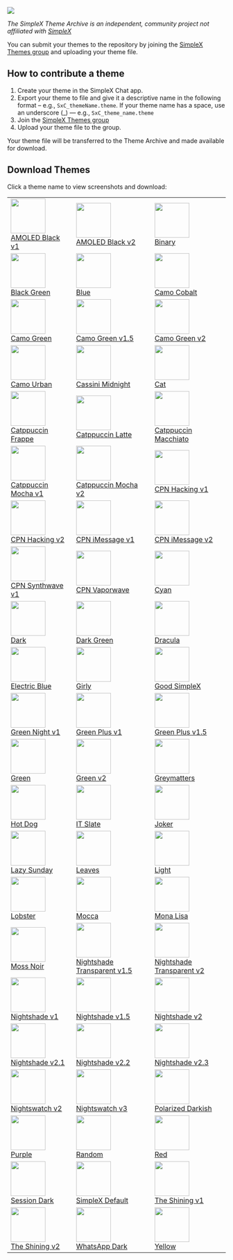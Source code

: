 ![](./resources/SxC_themeBanner06.jpg)

_The SimpleX Theme Archive is an independent, community project not affiliated with [SimpleX](https://simplex.chat)_

You can submit your themes to the repository by joining the [SimpleX Themes group](https://simplex.chat/contact#/?v=2-7&smp=smp%3A%2F%2Fhpq7_4gGJiilmz5Rf-CswuU5kZGkm_zOIooSw6yALRg%3D%40smp5.simplex.im%2FjwFqICow91mcVNxBF2GXXF5Uq4H27goC%23%2F%3Fv%3D1-3%26dh%3DMCowBQYDK2VuAyEAOYs_RwIB67iDC_ORPmBpp-oED4Ric3oYkID4kdkMdGs%253D%26srv%3Djjbyvoemxysm7qxap7m5d5m35jzv5qq6gnlv7s4rsn7tdwwmuqciwpid.onion&data=%7B%22type%22%3A%22group%22%2C%22groupLinkId%22%3A%22jpatHRdLkjwNmbWBc-VWcg%3D%3D%22%7D) and uploading your theme file. 

## How to contribute a theme

1. Create your theme in the SimpleX Chat app. 
2. Export your theme to file and give it a descriptive name in the following format – e.g., `SxC_themeName.theme`. If your theme name has a space, use an underscore (_) — e.g., `SxC_theme_name.theme`
3. Join the [SimpleX Themes group](https://simplex.chat/contact#/?v=2-7&smp=smp%3A%2F%2Fhpq7_4gGJiilmz5Rf-CswuU5kZGkm_zOIooSw6yALR%40smp5.simplex.im%2FjwFqICow91mcVNxBF2GXXF5Uq4H27goC%23%2F%3Fv%3D1-3%26dh%3DMCowBQYDK2VuAyEAOYs_RwIB67iDC_ORPmBpp-oED4Ric3oYkID4kdkMdGs%253D%26srv%3Djjbyvoemxysm7qxap7m5d5m35jzv5qq6gnlv7s4rsn7tdwwmuqciwpid.onion&data=%7B%22type%22%3A%22group%22%2C%22groupLinkId%22%3A%22jpatHRdLkjwNmbWBc-VWcg%3D%3D%22%7D)
4. Upload your theme file to the group.

Your theme file will be transferred to the Theme Archive and made available for download. 

## Download Themes

Click a theme name to view screenshots and download:

|                                                                                                                                         |                                                                                                                                                                 |                                                                                                                                                           |
|-----------------------------------------------------------------------------------------------------------------------------------------|-----------------------------------------------------------------------------------------------------------------------------------------------------------------|-----------------------------------------------------------------------------------------------------------------------------------------------------------|
| <img src="./screenshots/SxC_AMOLEDblack-v101.jpg" width="80"><br>[AMOLED Black v1](./resources/SxC_AMOLEDblack-v101_index.md)           | <img src="./screenshots/SxC_AMOLEDblackV201.jpg" width="80"><br>[AMOLED Black v2](./resources/SxC_AMOLEDblackV2_index.md)                                       | <img src="./screenshots/SxC_binary01.jpg" width="80"><br>[Binary](./resources/SxC_binary_index.md)                                                        |
| <img src="./screenshots/SxC_blackGreen01.jpg" width="80"><br>[Black Green](./resources/SxC_blackGreen_index.md)                         | <img src="./screenshots/SxC_blue01.jpg" width="80"><br>[Blue](./resources/SxC_blue_index.md)                                                                    | <img src="./screenshots/SxC_camoCobalt01.jpg" width="80"><br>[Camo Cobalt](./resources/SxC_camoCobalt_index.md)                                           |
| <img src="./screenshots/SxC_camoGreen01.jpg" width="80"><br>[Camo Green](./resources/SxC_camoGreen_index.md)                            | <img src="./screenshots/SxC_camoGreen-v1_501.jpg" width="80"><br>[Camo Green v1.5](./resources/SxC_camoGreen-v1_5_index.md)                                     | <img src="./screenshots/SxC_camoGreen-v201.jpg" width="80"><br>[Camo Green v2](./resources/SxC_camoGreen-v2_index.md)                                     |
| <img src="./screenshots/SxC_camoUrban01.jpg" width="80"><br>[Camo Urban](./resources/SxC_camoUrban_index.md)                            | <img src="./screenshots/SxC_cassiniMidnight01.jpg" width="80"><br>[Cassini Midnight](./resources/SxC_cassiniMidnight_index.md.)                                 | <img src="./screenshots/SxC_cat01.jpg" width="80"><br>[Cat](./resources/SxC_cat_index.md)                                                                 |
| <img src="./screenshots/SxC_catppuccinFrappe01.jpg" width="80"><br>[Catppuccin Frappe](./resources/SxC_catppuccinFrappe_index.md)       | <img src="./screenshots/SxC_catppuccinLatte01.jpg" width="80"><br>[Catppuccin Latte](./resources/SxC_catppuccinLatte_index.md)                                  | <img src="./screenshots/SxC_catppuccinMacchiato01.jpg" width="80"><br>[Catppuccin Macchiato](./resources/SxC_catppuccinMacchiato_index.md)                |
| <img src="./screenshots/SxC_catppuccinMocha-v101.jpg" width="80"><br>[Catppuccin Mocha v1](./resources/SxC_catppuccinMocha-v1_index.md) | <img src="./screenshots/SxC_catppuccinMocha-v201.jpg" width="80"><br>[Catppuccin Mocha v2](./resources/SxC_catppuccinMocha-v2_index.md)                         | <img src="./screenshots/SxC_CPN_Hacking-v101.jpg" width="80"><br>[CPN Hacking v1](./resources/SxC_CPN_Hacking-v1_index.md)                                |
| <img src="./screenshots/SxC_CPN_Hacking-v201.jpg" width="80"><br>[CPN Hacking v2](./resources/SxC_CPN_Hacking-v2_index.md)              | <img src="./screenshots/SxC_CPN_iMessage-v101.jpg" width="80"><br>[CPN iMessage v1](./resources/SxC_iMessage-v1_index.md)                                       | <img src="./screenshots/SxC_CPN_iMessage-v201.jpg" width="80"><br>[CPN iMessage v2](./resources/SxC_iMessage-v2_index.md)                                 |
| <img src="./screenshots/SxC_CPN_synthwave01.jpg" width="80"><br>[CPN Synthwave v1](./resources/SxC_CPN_synthwave_index.md)              | <img src="./screenshots/SxC_CPN_vaporwave01.jpg" width="80"><br>[CPN Vaporwave ](./resources/SxC_CPN_vaporwave_index.md)                                        | <img src="./screenshots/SxC_cyan01.jpg" width="80"><br>[Cyan](./resources/SxC_cyan_index.md)                                                              |
| <img src="./screenshots/SxC_dark01.jpg" width="80"><br>[Dark](./resources/SxC_dark_index.md)                                            | <img src="./screenshots/SxC_darkGreen01.jpg" width="80"><br>[Dark Green](./resources/SxC_darkGreen_index.md)                                                    | <img src="./screenshots/SxC_dracula01.jpg" width="80"><br>[Dracula](./resources/SxC_dracula_index.md)                                                     |
| <img src="./screenshots/SxC_ElectricBlue01.jpg" width="80"><br>[Electric Blue](./resources/SxC_electricBlue_index.md)                   | <img src="./screenshots/SxC_girly01.jpg" width="80"><br>[Girly](./resources/SxC_girly_index.md)                                                                 | <img src="./screenshots/SxC_goodSimplex01.jpg" width="80"><br>[Good SimpleX](./resources/SxC_goodSimplex_index.md)                                        |
| <img src="./screenshots/SxC_greenNight-v101.jpg" width="80"><br>[Green Night v1](./resources/SxC_greenNight-v1_index.md)                | <img src="./screenshots/SxC_greenPlus-v101.jpg" width="80"><br>[Green Plus v1](./resources/SxC_CPN_greenPlus-v1_index.md)                                       | <img src="./screenshots/SxC_greenPlus-v1_501.jpg" width="80"><br>[Green Plus v1.5](./resources/SxC_CPN_greenPlus-v1_5_index.md)                           |
| <img src="./screenshots/SxC_green01.jpg" width="80"><br>[Green](./resources/SxC_green_index.md)                                         | <img src="./screenshots/SxC_green-v201.jpg" width="80"><br>[Green v2](./resources/SxC_green-v2_index.md)                                                        | <img src="./screenshots/SxC_greymatters01.jpg" width="80"><br>[Greymatters](./resources/SxC_greymatters_index.md)                                         |
| <img src="./screenshots/SxC_hotDog01.jpg" width="80"><br>[Hot Dog](./resources/SxC_hotDog_index.md)                                     | <img src="./screenshots/SxC_IT_Slate01.jpg" width="80"><br>[IT Slate](./resources/SxC_IT_Slate_index.md)                                                        | <img src="./screenshots/SxC_joker01.jpg" width="80"><br>[Joker](./resources/SxC_joker_index.md)                                                           |
| <img src="./screenshots/SxC_lazySunday01.jpg" width="80"><br>[Lazy Sunday](./resources/SxC_lazySunday_index.md)                         | <img src="./screenshots/SxC_leaves01.jpg" width="80"><br>[Leaves](./resources/SxC_leaves_index.md)                                                              | <img src="./screenshots/SxC_light01.jpg" width="80"><br>[Light](./resources/SxC_light_index.md)                                                           |
| <img src="./screenshots/SxC_Lobster01.jpg" width="80"><br>[Lobster](./resources/SxC_Lobster_index.md)                                   | <img src="./screenshots/SxC_mocca01.jpg" width="80"><br>[Mocca](./resources/SxC_mocca_index.md)                                                                 | <img src="./screenshots/SxC_monaLisa01.jpg" width="80"><br>[Mona Lisa](./resources/SxC_monaLisa_index.md)                                                 |
| <img src="./screenshots/SxC_mossNoir01.jpg" width="80"><br>[Moss Noir](./resources/SxC_mossNoir_index.md)                               | <img src="./screenshots/SxC_NightshadeTransparent-v1_501.jpg" width="80"><br>[Nightshade Transparent v1.5](./resources/SxC_NightshadeTransparent-v1_5_index.md) | <img src="./screenshots/SxC_NightshadeTransparent-v201.jpg" width="80"><br>[Nightshade Transparent v2](./resources/SxC_NightshadeTransparent-v2_index.md) |
| <img src="./screenshots/SxC_Nightshade01.jpg" width="80"><br>[Nightshade v1](./resources/SxC_Nightshade_index.md)                       | <img src="./screenshots/SxC_Nightshade-v1_501.jpg" width="80"><br>[Nightshade v1.5](./resources/SxC_Nightshade-v1_5_index.md)                                   | <img src="./screenshots/SxC_Nightshade-v201.jpg" width="80"><br>[Nightshade v2](./resources/SxC_Nightshade-v2_index.md)                                   |
| <img src="./screenshots/SxC_Nightshade-v2_101.jpg" width="80"><br>[Nightshade v2.1](./resources/SxC_Nightshade-v2_1_index.md)           | <img src="./screenshots/SxC_Nightshade-v2_201.jpg" width="80"><br>[Nightshade v2.2](./resources/SxC_Nightshade-v2_2_index.md)                                   | <img src="./screenshots/SxC_Nightshade-v2_301.jpg" width="80"><br>[Nightshade v2.3](./resources/SxC_Nightshade-v2_3_index.md)                             |
| <img src="./screenshots/SxC_Nightswatch-v201.jpg" width="80"><br>[Nightswatch v2](./resources/SxC_Nightswatch-v2_index.md)              | <img src="./screenshots/SxC_Nightswatch-v301.jpg" width="80"><br>[Nightswatch v3](./resources/SxC_Nightswatch-v3_index.md)                                      | <img src="./screenshots/SxC_polarizedDarkish01.jpg" width="80"><br>[Polarized Darkish](./resources/SxC_polarizedDarkish_index.md)                         |
| <img src="./screenshots/SxC_purple01.jpg" width="80"><br>[Purple](./resources/SxC_purple_index.md)                                      | <img src="./screenshots/SxC_random01.jpg" width="80"><br>[Random](./resources/SxC_random_index.md)                                                              | <img src="./screenshots/SxC_red01.jpg" width="80"><br>[Red](./resources/SxC_red_index.md)                                                                 |
| <img src="./screenshots/SxC_SessionDark01.jpg" width="80"><br>[Session Dark](./resources/SxC_SessionDark_index.md)                      | <img src="./screenshots/SxC_simplexDefault01.jpg" width="80"><br>[SimpleX Default](./resources/SxC_simplexDefault_index.md)                                     | <img src="./screenshots/SxC_The_Shining-v101.jpg" width="80"><br>[The Shining v1](./resources/SxC_The_Shining-v1_index.md)                                |
| <img src="./screenshots/SxC_The_Shining-v201.jpg" width="80"><br>[The Shining v2](./resources/SxC_The_Shining-v2_index.md)              | <img src="./screenshots/SxC_whatsappDark01.jpg" width="80"><br>[WhatsApp Dark](./resources/SxC_whatsappDark_index.md)                                           | <img src="./screenshots/SxC_yellow01.jpg" width="80"><br>[Yellow](./resources/SxC_yellow_index.md)                                                        |